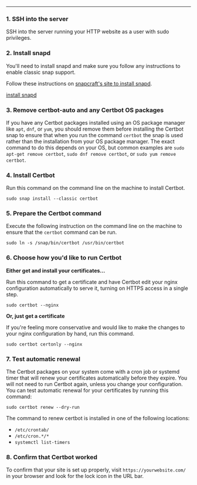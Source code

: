 
---

### 1. SSH into the server

SSH into the server running your HTTP website as a user with sudo privileges.

### 2. Install snapd

You'll need to install snapd and make sure you follow any instructions to enable classic snap support.

Follow these instructions on [snapcraft's site to install snapd](https://snapcraft.io/docs/installing-snapd/).

[install snapd](https://snapcraft.io/docs/installing-snapd/)

### 3. Remove certbot-auto and any Certbot OS packages

If you have any Certbot packages installed using an OS package manager like `apt`, `dnf`, or `yum`, you should remove them before installing the Certbot snap to ensure that when you run the command `certbot` the snap is used rather than the installation from your OS package manager. The exact command to do this depends on your OS, but common examples are `sudo apt-get remove certbot`, `sudo dnf remove certbot`, or `sudo yum remove certbot`.

### 4. Install Certbot

Run this command on the command line on the machine to install Certbot.

```
sudo snap install --classic certbot
```

### 5. Prepare the Certbot command

Execute the following instruction on the command line on the machine to ensure that the `certbot` command can be run.

```
sudo ln -s /snap/bin/certbot /usr/bin/certbot
```

### 6. Choose how you'd like to run Certbot

**Either get and install your certificates...**

Run this command to get a certificate and have Certbot edit your nginx configuration automatically to serve it, turning on HTTPS access in a single step.

```
sudo certbot --nginx
```

**Or, just get a certificate**

If you're feeling more conservative and would like to make the changes to your nginx configuration by hand, run this command.

```
sudo certbot certonly --nginx
```

### 7. Test automatic renewal

The Certbot packages on your system come with a cron job or systemd timer that will renew your certificates automatically before they expire. You will not need to run Certbot again, unless you change your configuration. You can test automatic renewal for your certificates by running this command:

```
sudo certbot renew --dry-run
```

The command to renew certbot is installed in one of the following locations:

- `/etc/crontab/`
- `/etc/cron.*/*`
- `systemctl list-timers`
### 8. Confirm that Certbot worked

To confirm that your site is set up properly, visit `https://yourwebsite.com/` in your browser and look for the lock icon in the URL bar.